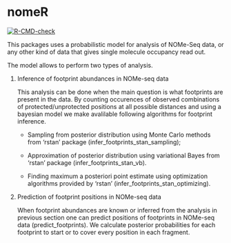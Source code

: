 
<!-- README.md is generated from README.Rmd. Please edit that file -->

# nomeR

<!-- badges: start -->


[![R-CMD-check](https://github.com/fmi-basel/compbio-nomeR/workflows/R-CMD-check/badge.svg)](https://github.com/fmi-basel/compbio-nomeR/actions)
<!-- badges: end -->

This packages uses a probabilistic model for analysis of NOMe-Seq data,
or any other kind of data that gives single molecule occupancy read out.

The model allows to perform two types of analysis.

1.  Inference of footprint abundances in NOMe-seq data

    This analysis can be done when the main question is what footprints
    are present in the data. By counting occurences of observed
    combinations of protected/unprotected positions at all possible
    distances and using a bayesian model we make avalilable following
    algorithms for footprint inference.

    -   Sampling from posterior distribution using Monte Carlo methods
        from ‘rstan’ package (infer\_footprints\_stan\_sampling);

    -   Approximation of posterior distribution using variational Bayes
        from ‘rstan’ package (infer\_footprints\_stan\_vb).

    -   Finding maximum a posteriori point estimate using optimization
        algorithms provided by ‘rstan’
        (infer\_footprints\_stan\_optimizing).

2.  Prediction of footprint positions in NOMe-seq data

    When footprint abundances are known or inferred from the analysis in
    previous section one can predict positions of footprints in NOMe-seq
    data (predict\_footprints). We calculate posterior probabilities for
    each footprint to start or to cover every position in each fragment.

<!-- You can install the released version of nomeR from [CRAN](https://CRAN.R-project.org) with: -->
<!-- ``` r -->
<!-- install.packages("nomeR") -->
<!-- ``` -->
<!-- And the development version from [GitHub](https://github.com/) with: -->
<!-- ``` r -->
<!-- # install.packages("devtools") -->
<!-- devtools::install_github("fmi-basel/compbio-nomeR") -->
<!-- ``` -->
<!-- ## Example -->
<!-- This is a basic example which shows you how to solve a common problem: -->
<!-- ```{r example} -->
<!-- library(nomeR) -->
<!-- ## basic example code -->
<!-- ``` -->
<!-- What is special about using `README.Rmd` instead of just `README.md`? You can include R chunks like so: -->
<!-- ```{r cars} -->
<!-- summary(cars) -->
<!-- ``` -->
<!-- You'll still need to render `README.Rmd` regularly, to keep `README.md` up-to-date. -->
<!-- You can also embed plots, for example: -->
<!-- ```{r pressure, echo = FALSE} -->
<!-- plot(pressure) -->
<!-- ``` -->
<!-- In that case, don't forget to commit and push the resulting figure files, so they display on GitHub! -->
